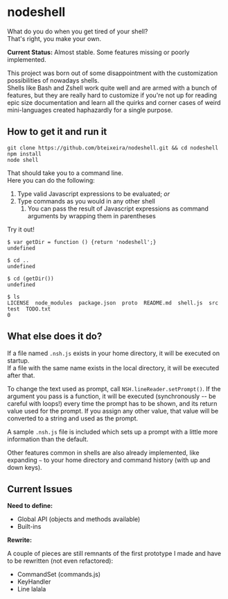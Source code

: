 nodeshell
=========

What do you do when you get tired of your shell?  
That's right, you make your own.

**Current Status:** Almost stable. Some features missing or poorly implemented.

This project was born out of some disappointment with the customization possibilities of nowadays shells.  
Shells like Bash and Zshell work quite well and are armed with a bunch of features, but they are really hard to customize if you're not up for reading epic size documentation and learn all the quirks and corner cases of weird mini-languages created haphazardly for a single purpose.
<!--After reading the whole User Guide on Zsh, I still felt like I didn't really know how to start making my own customization if I wasn't willing to just accept what Oh-My-Zsh provides out of the box.-->

<!--What I want is a shell that I can customize using a single imperative language instead of learning a handful of declarative langlets and three different languages for regular expression.
I want a shell that lets me evaluate normal expressions in my favorite language while still accepting known commands like "cd .."
I want a shell that exposes an API in Javascript and then just lets me do whatever I want. If the user already knows Javascript, they already know how to customize the shell.-->

<!--...and as far as I know, there isn't such a thing.

So I guess it's up to me.-->

<!--We'll start simple and just have a command line that takes usual commands as well as inline JS.
Then we'll go crazy.-->

How to get it and run it
------------------------

```
git clone https://github.com/bteixeira/nodeshell.git && cd nodeshell
npm install
node shell
```

That should take you to a command line.  
Here you can do the following:

1. Type valid Javascript expressions to be evaluated; *or*
2. Type commands as you would in any other shell
    1. You can pass the result of Javascript expressions as command arguments by wrapping them in parentheses

Try it out!

```
$ var getDir = function () {return 'nodeshell';}
undefined

$ cd ..
undefined

$ cd (getDir())
undefined

$ ls
LICENSE  node_modules  package.json  proto  README.md  shell.js  src  test  TODO.txt
0
```

What else does it do?
---------------------
If a file named `.nsh.js` exists in your home directory, it will be executed on startup.  
If a file with the same name exists in the local directory, it will be executed after that.

To change the text used as prompt, call `NSH.lineReader.setPrompt()`. If the argument you pass is a
function, it will be executed (synchronously -- be careful with loops!) every time the prompt has to be shown, and its return value
used for the prompt. If you assign any other value, that value will be converted to a string and used as the
prompt.

A sample `.nsh.js` file is included which sets up a prompt with a little more information than the default.

Other features common in shells are also already implemented, like expanding `~` to your home directory and command
history (with up and down keys).

Current Issues
--------------

**Need to define:**
* Global API (objects and methods available)
* Built-ins

**Rewrite:**

A couple of pieces are still remnants of the first prototype I made and have to be rewritten (not even refactored):

* CommandSet (commands.js)
* KeyHandler
* Line
lalala